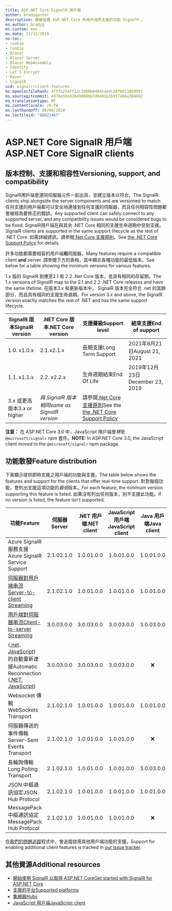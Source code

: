 ```yaml
---
title: ASP.NET Core SignalR 用戶端
author: bradygaster
description: 瞭解各種 ASP.NET Core 的用戶端所支援的功能 SignalR 。
ms.author: bradyg
ms.custom: mvc
ms.date: 11/12/2019
no-loc:
- cookie
- Cookie
- Blazor
- Blazor Server
- Blazor WebAssembly
- Identity
- Let's Encrypt
- Razor
- SignalR
uid: signalr/client-features
ms.openlocfilehash: 4f5fa2f4ff1ac3d00b04845aedc26fb0118b9991
ms.sourcegitcommit: 497be502426e9d90bb7d0401b1b9f74b6a384682
ms.translationtype: MT
ms.contentlocale: zh-TW
ms.lasthandoff: 08/08/2020
ms.locfileid: "88021467"
---
```

# <a name="aspnet-core-no-locsignalr-clients"></a><span data-ttu-id="2d0dd-103">ASP.NET Core SignalR 用戶端</span><span class="sxs-lookup"><span data-stu-id="2d0dd-103">ASP.NET Core SignalR clients</span></span>

## <a name="versioning-support-and-compatibility"></a><span data-ttu-id="2d0dd-104">版本控制、支援和相容性</span><span class="sxs-lookup"><span data-stu-id="2d0dd-104">Versioning, support, and compatibility</span></span>

<span data-ttu-id="2d0dd-105">SignalR用戶端會連同伺服器元件一起出貨，並建立版本以符合。</span><span class="sxs-lookup"><span data-stu-id="2d0dd-105">The SignalR clients ship alongside the server components and are versioned to match.</span></span> <span data-ttu-id="2d0dd-106">任何支援的用戶端都可以安全地連接到任何支援的伺服器，而且任何相容性問題都會被視為要修正的錯誤。</span><span class="sxs-lookup"><span data-stu-id="2d0dd-106">Any supported client can safely connect to any supported server, and any compatibility issues would be considered bugs to be fixed.</span></span> <span data-ttu-id="2d0dd-107">SignalR用戶端在與其余 .NET Core 相同的支援生命週期中受到支援。</span><span class="sxs-lookup"><span data-stu-id="2d0dd-107">SignalR clients are supported in the same support lifecycle as the rest of .NET Core.</span></span> <span data-ttu-id="2d0dd-108">如需詳細資訊，請參閱[.Net Core 支援原則](https://dotnet.microsoft.com/platform/support/policy/dotnet-core)。</span><span class="sxs-lookup"><span data-stu-id="2d0dd-108">See [the .NET Core Support Policy](https://dotnet.microsoft.com/platform/support/policy/dotnet-core) for details.</span></span>

<span data-ttu-id="2d0dd-109">許多功能都需要相容的用戶端**和**伺服器。</span><span class="sxs-lookup"><span data-stu-id="2d0dd-109">Many features require a compatible client **and** server.</span></span> <span data-ttu-id="2d0dd-110">請參閱下方的表格，其中顯示各種功能的最低版本。</span><span class="sxs-lookup"><span data-stu-id="2d0dd-110">See below for a table showing the minimum versions for various features.</span></span>

<span data-ttu-id="2d0dd-111">1.x 版的 SignalR 對應至2.1 和 2.2 .Net Core 版本，並具有相同的存留期。</span><span class="sxs-lookup"><span data-stu-id="2d0dd-111">The 1.x versions of SignalR map to the 2.1 and 2.2 .NET Core releases and have the same lifetime.</span></span> <span data-ttu-id="2d0dd-112">在版本3.x 和更新版本中， SignalR 版本完全符合 .net 的其餘部分，而且具有相同的支援生命週期。</span><span class="sxs-lookup"><span data-stu-id="2d0dd-112">For version 3.x and above, the SignalR version exactly matches the rest of .NET and has the same support lifecycle.</span></span>

| <span data-ttu-id="2d0dd-113">SignalR 版本</span><span class="sxs-lookup"><span data-stu-id="2d0dd-113">SignalR version</span></span> | <span data-ttu-id="2d0dd-114">.NET Core 版本</span><span class="sxs-lookup"><span data-stu-id="2d0dd-114">.NET Core version</span></span> | <span data-ttu-id="2d0dd-115">支援層級</span><span class="sxs-lookup"><span data-stu-id="2d0dd-115">Support level</span></span> | <span data-ttu-id="2d0dd-116">結束支援</span><span class="sxs-lookup"><span data-stu-id="2d0dd-116">End of support</span></span> |
| - | - | - | - |
| <span data-ttu-id="2d0dd-117">1.0. x</span><span class="sxs-lookup"><span data-stu-id="2d0dd-117">1.0.x</span></span> | <span data-ttu-id="2d0dd-118">2.1.x</span><span class="sxs-lookup"><span data-stu-id="2d0dd-118">2.1.x</span></span> | <span data-ttu-id="2d0dd-119">長期支援</span><span class="sxs-lookup"><span data-stu-id="2d0dd-119">Long Term Support</span></span> | <span data-ttu-id="2d0dd-120">2021年8月21日</span><span class="sxs-lookup"><span data-stu-id="2d0dd-120">August 21, 2021</span></span> |
| <span data-ttu-id="2d0dd-121">1.1. x</span><span class="sxs-lookup"><span data-stu-id="2d0dd-121">1.1.x</span></span> | <span data-ttu-id="2d0dd-122">2.2. x</span><span class="sxs-lookup"><span data-stu-id="2d0dd-122">2.2.x</span></span> | <span data-ttu-id="2d0dd-123">生命週期結束</span><span class="sxs-lookup"><span data-stu-id="2d0dd-123">End Of Life</span></span> | <span data-ttu-id="2d0dd-124">2019年12月23日</span><span class="sxs-lookup"><span data-stu-id="2d0dd-124">December 23, 2019</span></span> |
| <span data-ttu-id="2d0dd-125">3.x 或更高版本</span><span class="sxs-lookup"><span data-stu-id="2d0dd-125">3.x or higher</span></span> | <span data-ttu-id="2d0dd-126">*與 SignalR 版本相同*</span><span class="sxs-lookup"><span data-stu-id="2d0dd-126">*same as SignalR version*</span></span> | <span data-ttu-id="2d0dd-127">請參閱[.Net Core 支援原則](https://dotnet.microsoft.com/platform/support/policy/dotnet-core)</span><span class="sxs-lookup"><span data-stu-id="2d0dd-127">See the [the .NET Core Support Policy](https://dotnet.microsoft.com/platform/support/policy/dotnet-core)</span></span> |

<span data-ttu-id="2d0dd-128">**注意：** 在 ASP.NET Core 3.0 中，JavaScript 用戶端會*移*至 `@microsoft/signalr` npm 套件。</span><span class="sxs-lookup"><span data-stu-id="2d0dd-128">**NOTE:** In ASP.NET Core 3.0, the JavaScript client *moved* to the `@microsoft/signalr` npm package.</span></span>

## <a name="feature-distribution"></a><span data-ttu-id="2d0dd-129">功能散發</span><span class="sxs-lookup"><span data-stu-id="2d0dd-129">Feature distribution</span></span>

<span data-ttu-id="2d0dd-130">下表顯示提供即時支援之用戶端的功能與支援。</span><span class="sxs-lookup"><span data-stu-id="2d0dd-130">The table below shows the features and support for the clients that offer real-time support.</span></span> <span data-ttu-id="2d0dd-131">針對每個功能，會列出支援這項功能的*最低*版本。</span><span class="sxs-lookup"><span data-stu-id="2d0dd-131">For each feature, the *minimum* version supporting this feature is listed.</span></span> <span data-ttu-id="2d0dd-132">如果沒有列出任何版本，則不支援此功能。</span><span class="sxs-lookup"><span data-stu-id="2d0dd-132">If no version is listed, the feature isn't supported.</span></span>

| <span data-ttu-id="2d0dd-133">功能</span><span class="sxs-lookup"><span data-stu-id="2d0dd-133">Feature</span></span> | <span data-ttu-id="2d0dd-134">伺服器</span><span class="sxs-lookup"><span data-stu-id="2d0dd-134">Server</span></span> | <span data-ttu-id="2d0dd-135">.NET 用戶端</span><span class="sxs-lookup"><span data-stu-id="2d0dd-135">.NET client</span></span> | <span data-ttu-id="2d0dd-136">JavaScript 用戶端</span><span class="sxs-lookup"><span data-stu-id="2d0dd-136">JavaScript client</span></span> | <span data-ttu-id="2d0dd-137">Java 用戶端</span><span class="sxs-lookup"><span data-stu-id="2d0dd-137">Java client</span></span> |
| ---- | :-: | :-: | :-: | :-: |
| <span data-ttu-id="2d0dd-138">Azure SignalR 服務支援</span><span class="sxs-lookup"><span data-stu-id="2d0dd-138">Azure SignalR Service Support</span></span> |<span data-ttu-id="2d0dd-139">2.1.0</span><span class="sxs-lookup"><span data-stu-id="2d0dd-139">2.1.0</span></span>|<span data-ttu-id="2d0dd-140">1.0.0</span><span class="sxs-lookup"><span data-stu-id="2d0dd-140">1.0.0</span></span>|<span data-ttu-id="2d0dd-141">1.0.0</span><span class="sxs-lookup"><span data-stu-id="2d0dd-141">1.0.0</span></span>|<span data-ttu-id="2d0dd-142">1.0.0</span><span class="sxs-lookup"><span data-stu-id="2d0dd-142">1.0.0</span></span>|
| [<span data-ttu-id="2d0dd-143">伺服器對用戶端串流</span><span class="sxs-lookup"><span data-stu-id="2d0dd-143">Server-to-client Streaming</span></span>](xref:signalr/streaming)          |<span data-ttu-id="2d0dd-144">2.1.0</span><span class="sxs-lookup"><span data-stu-id="2d0dd-144">2.1.0</span></span>|<span data-ttu-id="2d0dd-145">1.0.0</span><span class="sxs-lookup"><span data-stu-id="2d0dd-145">1.0.0</span></span>|<span data-ttu-id="2d0dd-146">1.0.0</span><span class="sxs-lookup"><span data-stu-id="2d0dd-146">1.0.0</span></span>|<span data-ttu-id="2d0dd-147">1.0.0</span><span class="sxs-lookup"><span data-stu-id="2d0dd-147">1.0.0</span></span>|
| [<span data-ttu-id="2d0dd-148">用戶端對伺服器串流</span><span class="sxs-lookup"><span data-stu-id="2d0dd-148">Client-to-server Streaming</span></span>](xref:signalr/streaming)          |<span data-ttu-id="2d0dd-149">3.0.0</span><span class="sxs-lookup"><span data-stu-id="2d0dd-149">3.0.0</span></span>|<span data-ttu-id="2d0dd-150">3.0.0</span><span class="sxs-lookup"><span data-stu-id="2d0dd-150">3.0.0</span></span>|<span data-ttu-id="2d0dd-151">3.0.0</span><span class="sxs-lookup"><span data-stu-id="2d0dd-151">3.0.0</span></span>|<span data-ttu-id="2d0dd-152">3.0.0</span><span class="sxs-lookup"><span data-stu-id="2d0dd-152">3.0.0</span></span>|
| <span data-ttu-id="2d0dd-153"> ([.net](/aspnet/core/signalr/dotnet-client?view=aspnetcore-3.0&tabs=visual-studio#handle-lost-connection)、 [JavaScript](/aspnet/core/signalr/javascript-client?view=aspnetcore-3.0#reconnect-clients)) 的自動重新連接</span><span class="sxs-lookup"><span data-stu-id="2d0dd-153">Automatic Reconnection ([.NET](/aspnet/core/signalr/dotnet-client?view=aspnetcore-3.0&tabs=visual-studio#handle-lost-connection), [JavaScript](/aspnet/core/signalr/javascript-client?view=aspnetcore-3.0#reconnect-clients))</span></span>          |<span data-ttu-id="2d0dd-154">3.0.0</span><span class="sxs-lookup"><span data-stu-id="2d0dd-154">3.0.0</span></span>|<span data-ttu-id="2d0dd-155">3.0.0</span><span class="sxs-lookup"><span data-stu-id="2d0dd-155">3.0.0</span></span>|<span data-ttu-id="2d0dd-156">3.0.0</span><span class="sxs-lookup"><span data-stu-id="2d0dd-156">3.0.0</span></span>|❌|
| <span data-ttu-id="2d0dd-157">Websocket 傳輸</span><span class="sxs-lookup"><span data-stu-id="2d0dd-157">WebSockets Transport</span></span> |<span data-ttu-id="2d0dd-158">2.1.0</span><span class="sxs-lookup"><span data-stu-id="2d0dd-158">2.1.0</span></span>|<span data-ttu-id="2d0dd-159">1.0.0</span><span class="sxs-lookup"><span data-stu-id="2d0dd-159">1.0.0</span></span>|<span data-ttu-id="2d0dd-160">1.0.0</span><span class="sxs-lookup"><span data-stu-id="2d0dd-160">1.0.0</span></span>|<span data-ttu-id="2d0dd-161">1.0.0</span><span class="sxs-lookup"><span data-stu-id="2d0dd-161">1.0.0</span></span>|
| <span data-ttu-id="2d0dd-162">伺服器傳送的事件傳輸</span><span class="sxs-lookup"><span data-stu-id="2d0dd-162">Server-Sent Events Transport</span></span> |<span data-ttu-id="2d0dd-163">2.1.0</span><span class="sxs-lookup"><span data-stu-id="2d0dd-163">2.1.0</span></span>|<span data-ttu-id="2d0dd-164">1.0.0</span><span class="sxs-lookup"><span data-stu-id="2d0dd-164">1.0.0</span></span>|<span data-ttu-id="2d0dd-165">1.0.0</span><span class="sxs-lookup"><span data-stu-id="2d0dd-165">1.0.0</span></span>|❌|
| <span data-ttu-id="2d0dd-166">長輪詢傳輸</span><span class="sxs-lookup"><span data-stu-id="2d0dd-166">Long Polling Transport</span></span> |<span data-ttu-id="2d0dd-167">2.1.0</span><span class="sxs-lookup"><span data-stu-id="2d0dd-167">2.1.0</span></span>|<span data-ttu-id="2d0dd-168">1.0.0</span><span class="sxs-lookup"><span data-stu-id="2d0dd-168">1.0.0</span></span>|<span data-ttu-id="2d0dd-169">1.0.0</span><span class="sxs-lookup"><span data-stu-id="2d0dd-169">1.0.0</span></span>|<span data-ttu-id="2d0dd-170">3.0.0</span><span class="sxs-lookup"><span data-stu-id="2d0dd-170">3.0.0</span></span>|
| <span data-ttu-id="2d0dd-171">JSON 中樞通訊協定</span><span class="sxs-lookup"><span data-stu-id="2d0dd-171">JSON Hub Protocol</span></span> |<span data-ttu-id="2d0dd-172">2.1.0</span><span class="sxs-lookup"><span data-stu-id="2d0dd-172">2.1.0</span></span>|<span data-ttu-id="2d0dd-173">1.0.0</span><span class="sxs-lookup"><span data-stu-id="2d0dd-173">1.0.0</span></span>|<span data-ttu-id="2d0dd-174">1.0.0</span><span class="sxs-lookup"><span data-stu-id="2d0dd-174">1.0.0</span></span>|<span data-ttu-id="2d0dd-175">1.0.0</span><span class="sxs-lookup"><span data-stu-id="2d0dd-175">1.0.0</span></span>|
| <span data-ttu-id="2d0dd-176">MessagePack 中樞通訊協定</span><span class="sxs-lookup"><span data-stu-id="2d0dd-176">MessagePack Hub Protocol</span></span> |<span data-ttu-id="2d0dd-177">2.1.0</span><span class="sxs-lookup"><span data-stu-id="2d0dd-177">2.1.0</span></span>|<span data-ttu-id="2d0dd-178">1.0.0</span><span class="sxs-lookup"><span data-stu-id="2d0dd-178">1.0.0</span></span>|<span data-ttu-id="2d0dd-179">1.0.0</span><span class="sxs-lookup"><span data-stu-id="2d0dd-179">1.0.0</span></span>|❌|

<span data-ttu-id="2d0dd-180">在[我們的問題追蹤](https://github.com/dotnet/AspNetCore/issues)程式中，會追蹤啟用其他用戶端功能的支援。</span><span class="sxs-lookup"><span data-stu-id="2d0dd-180">Support for enabling additional client features is tracked in [our issue tracker](https://github.com/dotnet/AspNetCore/issues).</span></span>

## <a name="additional-resources"></a><span data-ttu-id="2d0dd-181">其他資源</span><span class="sxs-lookup"><span data-stu-id="2d0dd-181">Additional resources</span></span>

* [<span data-ttu-id="2d0dd-182">開始使用 SignalR 以取得 ASP.NET Core</span><span class="sxs-lookup"><span data-stu-id="2d0dd-182">Get started with SignalR for ASP.NET Core</span></span>](xref:tutorials/signalr)
* [<span data-ttu-id="2d0dd-183">支援的平台</span><span class="sxs-lookup"><span data-stu-id="2d0dd-183">Supported platforms</span></span>](xref:signalr/supported-platforms)
* [<span data-ttu-id="2d0dd-184">集線器</span><span class="sxs-lookup"><span data-stu-id="2d0dd-184">Hubs</span></span>](xref:signalr/hubs)
* [<span data-ttu-id="2d0dd-185">JavaScript 用戶端</span><span class="sxs-lookup"><span data-stu-id="2d0dd-185">JavaScript client</span></span>](xref:signalr/javascript-client)
